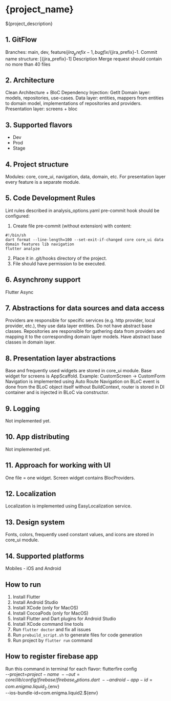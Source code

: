 # {project_name}
${project_description}

## 1. GitFlow
Branches: main, dev, feature/${jira_prefix}-1, bugfix/${jira_prefix}-1.
Commit name structure: [{jira_prefix}-1] Description
Merge request should contain no more than 40 files

## 2. Architecture
Clean Architecture + BloC
Dependency Injection: GetIt
Domain layer: models, repositories, use-cases.
Data layer: entities, mappers from entities to domain model, implementations of repositories and providers.
Presentation layer: screens + bloc

## 3. Supported flavors
- Dev
- Prod
- Stage

## 4. Project structure
Modules: core, core_ui, navigation, data, domain, etc.
For presentation layer every feature is a separate module.

## 5. Code Development Rules
Lint rules described in analysis_options.yaml
pre-commit hook should be configured:
1. Create file pre-commit (without extension) with content:
```
#!/bin/sh
dart format --line-length=100 --set-exit-if-changed core core_ui data domain features lib navigation
flutter analyze
```
2. Place it in .git/hooks directory of the project.
3. File should have permission to be executed.

## 6. Asynchrony support
Flutter Async

## 7. Abstractions for data sources and data access
Providers are responsible for specific services (e.g. http provider, local provider, etc.),
they use data layer entities. Do not have abstract base classes.
Repositories are responsible for gathering data from providers
and mapping it to the corresponding domain layer models. Have abstract base classes in domain layer.

## 8. Presentation layer abstractions
Base and frequently used widgets are stored in core_ui module.
Base widget for screens is AppScaffold.
Example: CustomScreen -> CustomForm
Navigation is implemented using Auto Route
Navigation on BLoC event is done from the BLoC object itself without BuildContext,
router is stored in DI container and is injected in BLoC via constructor.

## 9. Logging
Not implemented yet.

## 10. App distributing
Not implemented yet.

## 11. Approach for working with UI
One file = one widget.
Screen widget contains BlocProviders.

## 12. Localization
Localization is implemented using EasyLocalization service.

## 13. Design system
Fonts, colors, frequently used constant values, and icons are stored in core_ui module.

## 14. Supported platforms
Mobiles - iOS and Android

## How to run

1. Install Flutter
2. Install Android Studio
3. Install XCode (only for MacOS)
4. Install CocoaPods (only for MacOS)
5. Install Flutter and Dart plugins for Android Studio
6. Install XCode command line tools
7. Run `flutter doctor` and fix all issues
8. Run `prebuild_script.sh` to generate files for code generation
9. Run project by `flutter run` command

## How to register firebase app

Run this command in terminal for each flavor:
flutterfire config \
--project=${project-name} \
--out=core/lib/config/firebase/firebase_options.dart \
--android-app-id=com.enigma.liquid_2.${env} \
--ios-bundle-id=com.enigma.liquid2.${env} 
